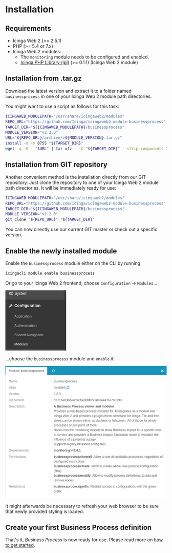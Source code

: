 <a id="Installation"></a>Installation
=====================================

Requirements
------------

* Icinga Web 2 (&gt;= 2.5.1)
* PHP (&gt;= 5.4 or 7.x)
* Icinga Web 2 modules:
  * The `monitoring` module needs to be configured and enabled.
  * [Icinga PHP Library (ipl)](https://github.com/Icinga/icingaweb2-module-ipl) (>= 0.1.1) (Icinga Web 2 module)

Installation from .tar.gz
-------------------------

Download the latest version and extract it to a folder named `businessprocess`
in one of your Icinga Web 2 module path directories.

You might want to use a script as follows for this task:
```sh
ICINGAWEB_MODULEPATH="/usr/share/icingaweb2/modules"
REPO_URL="https://github.com/Icinga/icingaweb2-module-businessprocess"
TARGET_DIR="${ICINGAWEB_MODULEPATH}/businessprocess"
MODULE_VERSION="v2.2.0"
URL="${REPO_URL}/archive/v${MODULE_VERSION}.tar.gz"
install -d -m 0755 "${TARGET_DIR}"
wget -q -O - "$URL" | tar xfz - -C "${TARGET_DIR}" --strip-components 1
```

Installation from GIT repository
--------------------------------

Another convenient method is the installation directly from our GIT repository.
Just clone the repository to one of your Icinga Web 2 module path directories.
It will be immediately ready for use:

```sh
ICINGAWEB_MODULEPATH="/usr/share/icingaweb2/modules"
REPO_URL="https://github.com/Icinga/icingaweb2-module-businessprocess"
TARGET_DIR="${ICINGAWEB_MODULEPATH}/businessprocess"
MODULE_VERSION="v2.2.0"
git clone "${REPO_URL}" "${TARGET_DIR}"
```

You can now directly use our current GIT master or check out a specific version.

Enable the newly installed module
---------------------------------

Enable the `businessprocess` module either on the CLI by running

```sh
icingacli module enable businessprocess
```

Or go to your Icinga Web 2 frontend, choose `Configuration` -&gt; `Modules`...

![Choose Configuration - Modules](screenshot/01_installation/101_menu-configuration-modules.png)

...choose the `businessprocess` module and `enable` it:

![Enable the module](screenshot/01_installation/102_enable-module.png)

It might afterwards be necessary to refresh your web browser to be sure that
newly provided styling is loaded.

Create your first Business Process definition
---------------------------------------------

That's it, *Business Process* is now ready for use. Please read more on [how to get started](02-Getting-Started.md).
